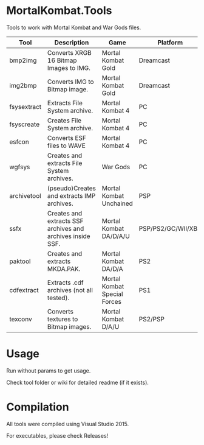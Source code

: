 # MortalKombat.Tools
Tools to work with Mortal Kombat and War Gods files.

| Tool | Description | Game | Platform | 
|     ---      |     ---        |    ---        |   ---        | 
| bmp2img   | Converts XRGB 16 Bitmap Images to IMG.     | Mortal Kombat Gold   | Dreamcast |
| img2bmp    | Converts IMG to Bitmap image.      | Mortal Kombat Gold     | Dreamcast |
| fsysextract    | Extracts File System archive.      | Mortal Kombat 4      | PC |
| fsyscreate    | Creates File System archive.      | Mortal Kombat 4      | PC |
| esfcon    | Converts ESF files to WAVE      | Mortal Kombat 4      | PC |
| wgfsys    | Creates and extracts File System archives.      | War Gods      | PC |
| archivetool    | (pseudo)Creates and extracts IMP archives.      | Mortal Kombat Unchained     | PSP|
| ssfx    | Creates and extracts SSF archives and archives inside SSF.      | Mortal Kombat DA/D/A/U | PSP/PS2/GC/WII/XBX|
| paktool    | Creates and extracts MKDA.PAK.      | Mortal Kombat DA/D/A   | PS2|
| cdfextract    | Extracts .cdf archives (not all tested).      | Mortal Kombat Special Forces  | PS1|
| texconv   | Converts textures to Bitmap images.     | Mortal Kombat D/A/U   | PS2/PSP|

# Usage
Run without params to get usage.

Check tool folder or wiki for detailed readme (if it exists).

# Compilation
All tools were compiled using Visual Studio 2015. 

For executables, please check Releases!
